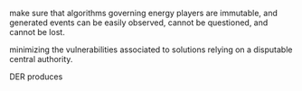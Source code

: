 make sure that algorithms governing energy players are immutable, and generated events can be easily observed, cannot be questioned, and cannot be lost.

minimizing the vulnerabilities associated to solutions relying on a disputable central authority.

DER produces

